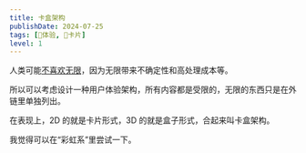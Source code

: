 ```yaml
---
title: 卡盒架构
publishDate: 2024-07-25
tags: [💓体验, 🎴卡片]
level: 1
---
```


人类可能[不喜欢无限](/xyy/20240724k)，因为无限带来不确定性和高处理成本等。

所以可以考虑设计一种用户体验架构，所有内容都是受限的，无限的东西只是在外链里单独列出。

在表现上，2D 的就是卡片形式，3D 的就是盒子形式，合起来叫卡盒架构。

我觉得可以在“彩虹系”里尝试一下。
